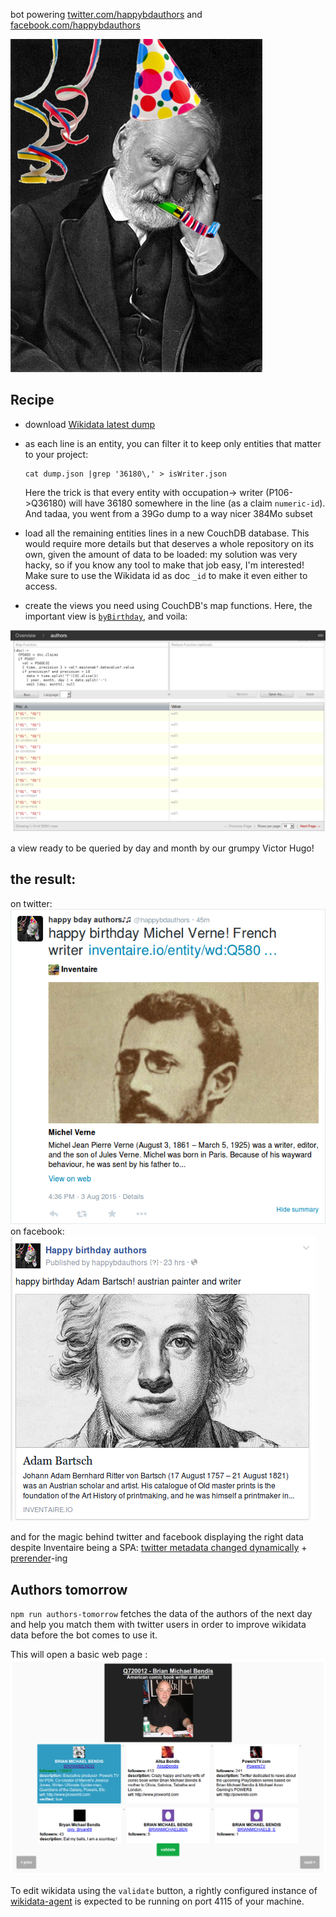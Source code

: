 bot powering [twitter.com/happybdauthors](https://twitter.com/happybdauthors) and [facebook.com/happybdauthors](https://www.facebook.com/happybdauthors)

![Victor_Hugo_HAPPY_BIRTHDAY](/images/Victor_Hugo_HAPPY_BIRTHDAY.png)


## Recipe

* download [Wikidata latest dump](https://www.wikidata.org/wiki/Wikidata:Database_download#JSON_dumps_.28recommended.29)
* as each line is an entity, you can filter it to keep only entities that matter to your project:
  ```
  cat dump.json |grep '36180\,' > isWriter.json
  ```

  Here the trick is that every entity with occupation-> writer (P106->Q36180) will have 36180 somewhere in the line (as a claim `numeric-id`). And tadaa, you went from a 39Go dump to a way nicer 384Mo subset

* load all the remaining entities lines in a new CouchDB database.
This would require more details but that deserves a whole repository on its own, given the amount of data to be loaded: my solution was very hacky, so if you know any tool to make that job easy, I'm interested!
Make sure to use the Wikidata id as doc `_id` to make it even either to access.

* create the views you need using CouchDB's map functions. Here, the important view is [`byBirthday`](/design_docs/authors.json), and voila:

![authors-per-day](/images/authors-per-day.png)

a view ready to be queried by day and month by our grumpy Victor Hugo!



## the result:

on twitter:
![michel-verne](/images/michel-verne.png)
on facebook:
![adam-bartsch.png](/images/adam-bartsch.png)

and for the magic behind twitter and facebook displaying the right data despite Inventaire being a SPA: [twitter metadata changed dynamically](https://github.com/inventaire/inventaire-client/blob/master/app/modules/general/lib/head_metadata.coffee) + [prerender](https://github.com/inventaire/prerender)-ing


## Authors tomorrow

`npm run authors-tomorrow` fetches the data of the authors of the next day and help you match them with twitter users in order to improve wikidata data before the bot comes to use it.

This will open a basic web page :
![tomorrow-ui](/images/tomorrow-ui.png)

 To edit wikidata using the `validate` button, a rightly configured instance of [wikidata-agent](http://github.com/maxlath/wikidata-agent) is expected to be running on port 4115 of your machine.
